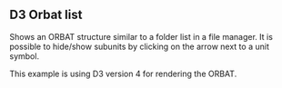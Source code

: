 ## D3 Orbat list

Shows an ORBAT structure similar to a folder list in a file manager. It is possible to hide/show subunits by clicking on the arrow next to a unit symbol.

This example is using D3 version 4 for rendering the ORBAT.